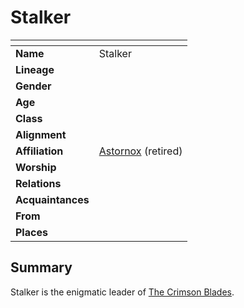 # Stalker

| []() | |
| --- | --- |
| **Name** | Stalker |
| **Lineage** | |
| **Gender** | |
| **Age** | |
| **Class** | |
| **Alignment** | |
| **Affiliation** | [Astornox](../organisations/government/astornox/astornox.md) (retired) |
| **Worship** | |
| **Relations** | |
| **Acquaintances** | |
| **From** | |
| **Places** | |

## Summary

Stalker is the enigmatic leader of [The Crimson Blades](../organisations/criminals/the-crimson-blades.md).
